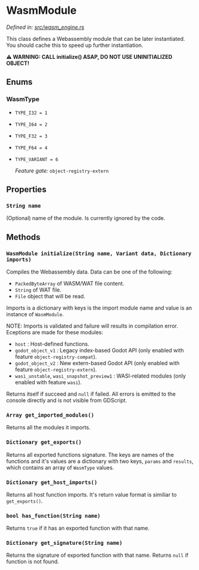 # WasmModule

_Defined in: [src/wasm_engine.rs](../src/wasm_engine.rs)_

This class defines a Webassembly module that can be later instantiated.
You should cache this to speed up further instantiation.

**⚠ WARNING: CALL initialize() ASAP, DO NOT USE UNINITIALIZED OBJECT!**

## Enums

### WasmType

* `TYPE_I32 = 1`
* `TYPE_I64 = 2`
* `TYPE_F32 = 3`
* `TYPE_F64 = 4`
* `TYPE_VARIANT = 6`

  _Feature gate:_ `object-registry-extern`

## Properties

### `String name`

(Optional) name of the module. Is currently ignored by the code.

## Methods

### `WasmModule initialize(String name, Variant data, Dictionary imports)`

Compiles the Webassembly data. Data can be one of the following:
* `PackedByteArray` of WASM/WAT file content.
* `String` of WAT file.
* `File` object that will be read.

Imports is a dictionary with keys is the import module name and value is
an instance of `WasmModule`.

NOTE: Imports is validated and failure will results in compilation error.
Eceptions are made for these modules:
* `host` : Host-defined functions.
* `godot_object_v1` : Legacy index-based Godot API
  (only enabled with feature `object-registry-compat`).
* `godot_object_v2` : New extern-based Godot API
  (only enabled with feature `object-registry-extern`).
* `wasi_unstable`, `wasi_snapshot_preview1` : WASI-related modules
  (only enabled with feature `wasi`).

Returns itself if succeed and `null` if failed. All errors is emitted
to the console directly and is not visible from GDScript.

### `Array get_imported_modules()`

Returns all the modules it imports.

### `Dictionary get_exports()`

Returns all exported functions signature. The keys are names of
the functions and it's values are a dictionary with two keys,
`params` and `results`, which contains an array of `WasmType` values.

### `Dictionary get_host_imports()`

Returns all host function imports. It's return value format is similiar
to `get_exports()`.

### `bool has_function(String name)`

Returns `true` if it has an exported function with that name.

### `Dictionary get_signature(String name)`

Returns the signature of exported function with that name.
Returns `null` if function is not found.
